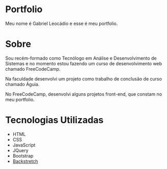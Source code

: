 # Portfolio
Meu nome é Gabriel Leocádio e esse é meu portfolio.

# Sobre
Sou recém-formado como Tecnólogo em Análise e Desenvolvimento de Sistemas e no momento estou fazendo um curso de desenvolvimento web chamado FreeCodeCamp.

Na faculdade desenvolvi um projeto como trabalho de conclusão de curso chamado Águia.

No FreeCodeCamp, desenvolvi alguns projetos front-end, que constam no meu portfolio.

# Tecnologias Utilizadas

* HTML
* CSS
* JavaScript
* JQuery
* Bootstrap
* [Backstretch](http://srobbin.com/jquery-plugins/backstretch/)
